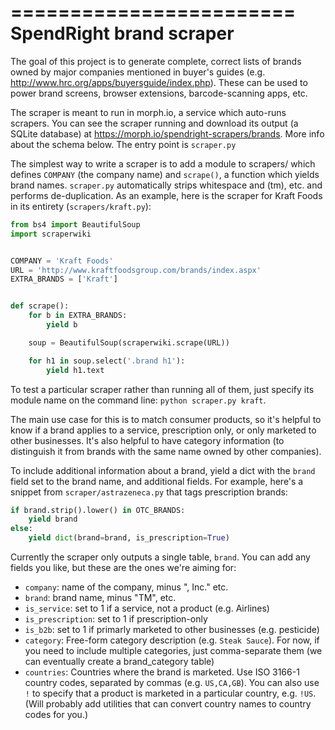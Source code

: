<!-- -*- coding: utf-8 -*- -->
========================
SpendRight brand scraper
========================

The goal of this project is to generate complete, correct lists of brands
owned by major companies mentioned in buyer's guides (e.g.
http://www.hrc.org/apps/buyersguide/index.php). These can be used to power
brand screens, browser extensions, barcode-scanning apps, etc.

The scraper is meant to run in morph.io, a service which auto-runs scrapers.
You can see the scraper running and download its output (a SQLite database) at
https://morph.io/spendright-scrapers/brands. More info about the schema
below. The entry point is `scraper.py`

The simplest way to write a scraper is to add a module to scrapers/ which
defines `COMPANY` (the company name) and `scrape()`, a function which yields
brand names. `scraper.py` automatically strips whitespace and (tm), etc.
and performs de-duplication. As an example, here is the scraper for
Kraft Foods in its entirety (`scrapers/kraft.py`):

```python
from bs4 import BeautifulSoup
import scraperwiki


COMPANY = 'Kraft Foods'
URL = 'http://www.kraftfoodsgroup.com/brands/index.aspx'
EXTRA_BRANDS = ['Kraft']


def scrape():
    for b in EXTRA_BRANDS:
        yield b

    soup = BeautifulSoup(scraperwiki.scrape(URL))

    for h1 in soup.select('.brand h1'):
        yield h1.text
```

To test a particular scraper rather than running all of them, just specify
its module name on the command line: `python scraper.py kraft`.

The main use case for this is to match consumer products, so it's helpful
to know if a brand applies to a service, prescription only, or only marketed
to other businesses. It's also helpful to have category information (to
distinguish it from brands with the same name owned by other companies).

To include additional information about a brand, yield a dict with the
`brand` field set to the brand name, and additional fields. For example,
here's a snippet from `scraper/astrazeneca.py` that tags prescription brands:

```python
if brand.strip().lower() in OTC_BRANDS:
    yield brand
else:
    yield dict(brand=brand, is_prescription=True)
```

Currently the scraper only outputs a single table, `brand`. You can add
any fields you like, but these are the ones we're aiming for:

 * `company`: name of the company, minus ", Inc." etc.
 * `brand`: brand name, minus "TM", etc.
 * `is_service`: set to 1 if a service, not a product (e.g. Airlines)
 * `is_prescription`: set to 1 if prescription-only
 * `is_b2b`: set to 1 if primarly marketed to other businesses (e.g. pesticide)
 * `category`: Free-form category description (e.g. `Steak Sauce`). For now, if
               you need to include multiple categories, just comma-separate
               them (we can eventually create a brand_category table)
 * `countries`: Countries where the brand is marketed. Use
              ISO 3166-1 country codes, separated by commas (e.g. `US,CA,GB`).
              You can also use `!` to specify that a product is marketed in a
              particular country, e.g. `!US`. (Will probably add utilities
              that can convert country names to country codes for you.)
